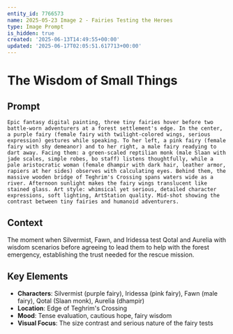 ```yaml
---
entity_id: 7766573
name: 2025-05-23 Image 2 - Fairies Testing the Heroes
type: Image Prompt
is_hidden: true
created: '2025-06-13T14:49:55+00:00'
updated: '2025-06-17T02:05:51.617713+00:00'
---
```


# The Wisdom of Small Things

## Prompt

```
Epic fantasy digital painting, three tiny fairies hover before two battle-worn adventurers at a forest settlement's edge. In the center, a purple fairy (female fairy with twilight-colored wings, serious expression) gestures while speaking. To her left, a pink fairy (female fairy with shy demeanor) and to her right, a male fairy readying to dart away. Facing them: a green-scaled reptilian monk (male Slaan with jade scales, simple robes, bo staff) listens thoughtfully, while a pale aristocratic woman (female dhampir with dark hair, leather armor, rapiers at her sides) observes with calculating eyes. Behind them, the massive wooden bridge of Teghrim's Crossing spans waters wide as a river. Afternoon sunlight makes the fairy wings translucent like stained glass. Art style: whimsical yet serious, detailed character expressions, soft lighting, ArtStation quality. Mid-shot showing the contrast between tiny fairies and humanoid adventurers.

```

## Context

The moment when Silvermist, Fawn, and Iridessa test Qotal and Aurelia with wisdom scenarios before agreeing to lead them to help with the forest emergency, establishing the trust needed for the rescue mission.

## Key Elements

- **Characters**: Silvermist (purple fairy), Iridessa (pink fairy), Fawn (male fairy), Qotal (Slaan monk), Aurelia (dhampir)
- **Location**: Edge of Teghrim's Crossing
- **Mood**: Tense evaluation, cautious hope, fairy wisdom
- **Visual Focus**: The size contrast and serious nature of the fairy tests
